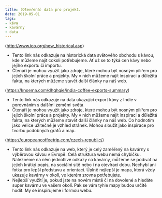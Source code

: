 ```yaml
---
title: (Otevřená) data pro projekt. 
date: 2019-05-01
tags: 
- káva
- kavárny
- data
---
```

(http://www.ico.org/new_historical.asp)
- Tento link nás odkazuje na historická data světového obchodu s kávou, kde můžeme najít cokoli potřebujeme. Ať už se to týká cen kávy nebo jejího exportu či importu.
- Čtenáři je mohou využít jako zdroje, které mohou být nosným pilířem pro jejich školní práce a projekty. My v nich můžeme najít inspiraci a důležitá fakta, na kterých můžeme stavět další články na náš web.

(https://knoema.com/dhqhqie/india-coffee-exports-summary)
- Tento link nás odkazuje na data ukazující export kávy z Indie v porovnáním s dalšími zeměmi světa. 
- Čtenáři je mohou využít jako zdroje, které mohou být nosným pilířem pro jejich školní práce a projekty.  My v nich můžeme najít inspiraci a důležitá fakta, na kterých můžeme stavět další články na náš web. Co hodnotím jako velice užitečné je vzhled stránek. Mohou sloužit jako inspirace pro tvorbu podobných grafů a map.

(https://europeancoffeetrip.com/czech-republic/)
- Tento link nás odkazuje na web, který je celý zaměřený na kavárny s výběrovou kávou v Evropě. Celá struktura webu nemá chybičku. Nalezneme na něm jednotlivé odkazy na kavárny, můžeme se podívat na jejich krátký popis, na sociální sítě nebo i na otevírací dobu. Nechybí ani fotka pro lepší představu a orientaci. Úplně nejlepší je mapa, která vždy ukazuje kavárny v okolí, ve kterém zrovna potřebujete.
- Nejlepší využití je, pokud jste na novém místě či na dovolené a hledáte super kavárnu ve vašem okolí. Pak se vám tyhle mapy budou určitě hodit. My se inspirujeme i formou webu.
